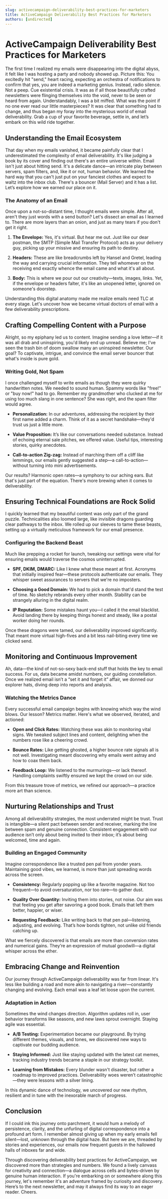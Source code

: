 ```yaml
---
slug: activecampaign-deliverability-best-practices-for-marketers
title: ActiveCampaign Deliverability Best Practices for Marketers
authors: [undirected]
---
```



# ActiveCampaign Deliverability Best Practices for Marketers

The first time I realized my emails were disappearing into the digital abyss, it felt like I was hosting a party and nobody showed up. Picture this: You excitedly hit "send," heart racing, expecting an orchestra of notifications to confirm that yes, you are indeed a marketing genius. Instead, radio silence. Not a peep. Cue existential crisis. It was as if all those beautifully crafted newsletters were flinging themselves into the void, never to be seen or heard from again. Understandably, I was a bit miffed. What was the point if no one ever read our little masterpieces? It was clear that something had to change, and thus began my foray into the mysterious world of email deliverability. Grab a cup of your favorite beverage, settle in, and let’s embark on this wild ride together.

## Understanding the Email Ecosystem

That day when my emails vanished, it became painfully clear that I underestimated the complexity of email deliverability. It's like judging a book by its cover and finding out there's an entire universe within. Email isn't just about hitting send. It's a delicate dance—an intricate play between servers, spam filters, and, like it or not, human behavior. We learned the hard way that you can't just put on your fanciest clothes and expect to waltz into the inbox club. There's a bouncer (Mail Server) and it has a list. Let’s explore how we earned our place on it.

### The Anatomy of an Email

Once upon a not-so-distant time, I thought emails were simple. After all, aren't they just words with a send button? Let's dissect an email as I learned to. There are more layers than an onion, and just as many tears if you don't get it right.

1. **The Envelope:** Yes, it's virtual. But hear me out. Just like our dear postman, the SMTP (Simple Mail Transfer Protocol) acts as your delivery guy, picking up your missive and ensuring its path to destiny.
   
2. **Headers:** These are like breadcrumbs left by Hansel and Gretel, leading the way and carrying crucial information. They tell whomever on the receiving end exactly whence the email came and what it's all about.

3. **Body:** This is where we pour out our creativity—texts, images, links. Yet, if the envelope or headers falter, it's like an unopened letter, ignored on someone's doorstep.

Understanding this digital anatomy made me realize emails need TLC at every stage. Let's uncover how we became virtual doctors of email with a few deliverability prescriptions.

## Crafting Compelling Content with a Purpose

Alright, so my epiphany led us to content. Imagine sending a love letter—if it was all drab and uninspiring, you'd likely end up unread. Believe me; I've seen the trash bin of doom swallow many an uninspired newsletter. Our goal? To captivate, intrigue, and convince the email server bouncer that what's inside is pure gold. 

### Writing Gold, Not Spam

I once challenged myself to write emails as though they were quirky handwritten notes. We needed to sound human. Spammy words like "free!" or "buy now!" had to go. Remember my grandmother who clucked at me for using too much slang in one sentence? She was right, and the spam filter would agree.

- **Personalization:** In our adventures, addressing the recipient by their first name added a charm. Think of it as a secret handshake—they'd trust us just a little more.
  
- **Value Proposition:** It’s like our conversations needed substance. Instead of echoing eternal sale pitches, we offered value. Useful tips, interesting stories, quirky anecdotes.

- **Call-to-action Zig-zag:** Instead of marching them off a cliff like lemmings, our emails gently suggested a step—a call-to-action—without turning into mini advertisements.

Our results? Harmonic open rates—a symphony to our aching ears. But that's just part of the equation. There's more brewing when it comes to deliverability.

## Ensuring Technical Foundations are Rock Solid

I quickly learned that my beautiful content was only part of the grand puzzle. Technicalities also loomed large, like invisible dragons guarding clear pathways to the inbox. We rolled up our sleeves to tame these beasts, setting up a virtually meticulous framework for our email presence.

### Configuring the Backend Beast

Much like prepping a rocket for launch, tweaking our settings were vital for ensuring emails would traverse the cosmos uninterrupted.

- **SPF, DKIM, DMARC:** Like I knew what these meant at first. Acronyms that initially inspired fear—these protocols authenticate our emails. They whisper sweet assurances to servers that we're no imposters.

- **Choosing a Good Domain:** We had to pick a domain that'd stand the test of time. No sketchy rebrands every other month. Stability can be strangely alluring in the digital realm.

- **IP Reputation:** Some mistakes haunt you—I called it the email blacklist. Avoid landing there by keeping things honest and steady, like a postal worker doing her rounds.

Once these dragons were tamed, our deliverability improved significantly. That meant more virtual high-fives and a bit less nail-biting every time we clicked send.

## Monitoring and Continuous Improvement

Ah, data—the kind of not-so-sexy back-end stuff that holds the key to email success. For us, data became amidst numbers, our guiding constellation. Once we realized email isn’t a “set it and forget it” affair, we donned our explorer hats, diving deep into reports and analysis.

### Watching the Metrics Dance

Every successful email campaign begins with knowing which way the wind blows. Our lesson? Metrics matter. Here's what we observed, iterated, and actioned:

- **Open and Click Rates:** Watching these was akin to monitoring vital signs. We tweaked subject lines and content, delighting when the numbers rose like a cheering crowd.

- **Bounce Rates:** Like getting ghosted, a higher bounce rate signals all is not well. Investigating meant discovering why emails went astray and how to coax them back.

- **Feedback Loop:** We listened to the murmurings—or lack thereof. Handling complaints swiftly ensured we kept the crowd on our side.

From this treasure trove of metrics, we refined our approach—a practice more art than science.

## Nurturing Relationships and Trust

Among all deliverability strategies, the most underrated might be trust. Trust is intangible—a silent pact between sender and receiver, marking the line between spam and genuine connection. Consistent engagement with our audience isn’t only about being invited to their inbox; it’s about being welcomed, time and again.

### Building an Engaged Community

Imagine correspondence like a trusted pen pal from yonder years. Maintaining good vibes, we learned, is more than just spreading words across the screen.

- **Consistency:** Regularly popping up like a favorite magazine. Not too frequent—to avoid oversaturation, nor too rare—to gather dust.
  
- **Quality Over Quantity:** Inviting them into stories, not noise. Our aim was that feeling you get after savoring a good book. Emails that left them better, happier, or wiser.

- **Requesting Feedback:** Like writing back to that pen pal—listening, adjusting, and evolving. That’s how bonds tighten, not unlike old friends catching up.

What we fiercely discovered is that emails are more than conversion rates and numerical gains. They’re an expression of mutual goodwill—a digital whisper across the ether.

## Embracing Change and Reinvention

Our journey through ActiveCampaign deliverability was far from linear. It's less like building a road and more akin to navigating a river—constantly changing and evolving. Each email was a leaf let loose upon the current.

### Adaptation in Action

Sometimes the wind changes direction. Algorithm updates roll in, user behavior transforms like seasons, and new laws sprout overnight. Staying agile was essential.

- **A/B Testing:** Experimentation became our playground. By trying different themes, visuals, and tones, we discovered new ways to captivate our budding audience.
  
- **Staying Informed:** Just like staying updated with the latest cat memes, tracking industry trends became a staple in our strategy toolkit.

- **Learning from Mistakes:** Every blunder wasn't disaster, but rather a roadmap to improved practices. Deliverability woes weren’t catastrophic—they were lessons with a silver lining.

In this dynamic dance of technology, we uncovered our new rhythm, resilient and in tune with the inexorable march of progress.

## Conclusion

If I could ink this journey onto parchment, it would hum a melody of persistence, clarity, and the unfurling of digital correspondence into a profound art form. I remember almost giving up when my early emails fell silent—lost, unknown through the digital haze. But here we are, threaded by stories and experiences, our emails now frequent guests in the hallowed halls of inboxes far and wide.

Through discovering deliverability best practices for ActiveCampaign, we discovered more than strategies and numbers. We found a lively canvass for creativity and connection—a dialogue across cells and bytes-driven by genuine human interaction. If you're embarking on or somewhere along this journey, let's remember it's an adventure framed by curiosity and discovery. Here’s to the next newsletter, and may it always find its way to an eager reader. Cheers.